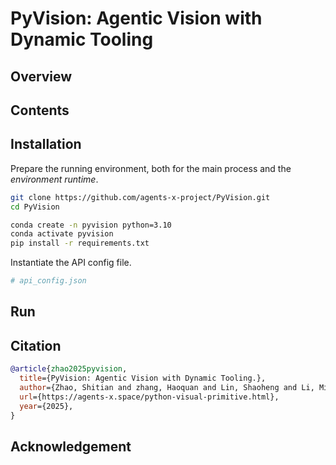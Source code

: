 # PyVision: Agentic Vision with Dynamic Tooling

## Overview

## Contents

## Installation
Prepare the running environment, both for the main process and the *environment runtime*.
```bash
git clone https://github.com/agents-x-project/PyVision.git
cd PyVision

conda create -n pyvision python=3.10
conda activate pyvision
pip install -r requirements.txt
```
Instantiate the API config file.
```bash
# api_config.json

```

## Run

## Citation
```bibtex
@article{zhao2025pyvision,
  title={PyVision: Agentic Vision with Dynamic Tooling.},
  author={Zhao, Shitian and zhang, Haoquan and Lin, Shaoheng and Li, Ming and Wu, Qilong and Zhang, Kaipeng and Wei, Chen},
  url={https://agents-x.space/python-visual-primitive.html},
  year={2025},
}
```

## Acknowledgement